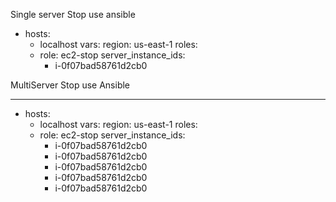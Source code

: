   
  
  Single server Stop use ansible

  - hosts:
    - localhost
    vars:
      region: us-east-1
    roles:
    - role: ec2-stop
      server_instance_ids:
        - i-0f07bad58761d2cb0

  MultiServer Stop use Ansible

  ---
  - hosts:
    - localhost
    vars:
      region: us-east-1
    roles:
    - role: ec2-stop
      server_instance_ids:
        - i-0f07bad58761d2cb0
        - i-0f07bad58761d2cb0
        - i-0f07bad58761d2cb0
        - i-0f07bad58761d2cb0
        - i-0f07bad58761d2cb0